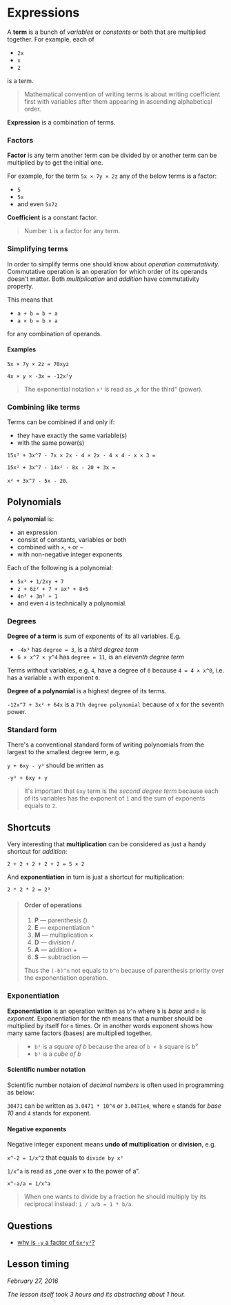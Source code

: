 # Expressions

A **term** is a bunch of *variables* or *constants* or both that are multiplied together. For example, each of

* `2x`
* `x`
* `2`

is a term.

> Mathematical convention of writing terms is about writing coefficient first with variables after them appearing in ascending alphabetical order.

**Expression** is a combination of terms.


### Factors
**Factor** is any term another term can be divided by or another term can be multiplied by to get the initial one.

For example, for the term `5x × 7y × 2z` any of the below terms is a factor:

* `5`
* `5x`
* and even `5x7z`

**Coefficient** is a constant factor.

> Number `1` is a factor for any term.

### Simplifying terms

In order to simplify terms one should know about *operation commutativity*. Commutative operation is an operation for which order of its operands doesn't matter. Both *multiplication* and *addition* have commutativity property.

This means that

* `a + b = b + a`
* `a × b = b × a`

for any combination of operands.

#### Examples

`5x × 7y × 2z = 70xyz`

`4x × y × -3x = -12x²y`

> The exponential notation `x³` is read as „x for the third“ (power).

### Combining like terms

Terms can be combined if and only if:

* they have exactly the same variable(s)
* with the same power(s)

`15x² + 3x^7 - 7x × 2x - 4 × 2x - 4 × 4 - x × 3 =`

`15x² + 3x^7 - 14x² - 8x - 20 + 3x = `

`x² + 3x^7 - 5x - 20`.

## Polynomials

A **polynomial** is:

* an expression
* consist of constants, variables or both
* combined with `×`, `+` or `—`
* with non-negative integer exponents

Each of the following is a polynomial:

* `5x³ + 1/2xy + 7`
* `z + 6z² + 7 + ax³ + 8×5`
* `4n³ + 3n² + 1`
* and even `4` is technically a polynomial.

### Degrees

**Degree of a term** is sum of exponents of its all variables. E.g.

* `-4x³` has `degree = 3`, is a *third degree term*
* `6 × x^7 × y^4` has `degree = 11`, is an *eleventh degree term*

Terms without variables, e.g. `4`, have a degree of `0` because `4 = 4 × x^0`, i.e. has a variable `x` with exponent `0`.

**Degree of a polynomial** is a highest degree of its terms.

`-12x^7 + 3x² + 64x` is a `7th degree polynomial` because of x for the seventh power.

### Standard form
There's a conventional standard form of writing polynomials from the largest to the smallest degree term, e.g.

`y + 6xy - y³` should be written as

`-y³ + 6xy + y`

> It's important that `6xy` term is the *second degree term* because each of its variables has the exponent of `1` and the sum of exponents equals to `2`.

## Shortcuts

Very interesting that **multiplication** can be considered as just a handy shortcut for *addition*:

`2 + 2 + 2 + 2 + 2 = 5 × 2`

And **exponentiation** in turn is just a shortcut for multiplication:

`2 * 2 * 2 = 2³`

> #### Order of operations
>
> 1. **P** — parenthesis ()
> 1. **E** — exponentiation ^
> 1. **M** — multiplication ×
> 1. **D** — division /
> 1. **A** — addition +
> 1. **S** — subtraction —
>
> Thus the `(-b)^n` not equals to `b^n` because of parenthesis priority over the exponentiation operation.

### Exponentiation

**Exponentiation** is an operation written as `b^n` where `b` is *base* and `n` is *exponent*. Exponentiation for the nth means that a number should be multiplied by itself for `n` times. Or in another words exponent shows how many same factors (bases) are multiplied together.

> * `b²` is a *square of b* because the area of `b × b` square is b²
> * `b³` is a *cube of b*

#### Scientific number notation

Scientific number notaion of *decimal numbers* is often used in programming as below:

`30471` can be written as `3.0471 * 10^4` or `3.0471e4`, where `e` stands for *base 10* and `4` stands for exponent.

#### Negative exponents

Negative integer exponent means **undo of multiplication** or **division**, e.g.

`x^-2 = 1/x^2` that equals to `divide by x²`

`1/x^a` is read as „one over x to the power of a“.

`x^-a/a = 1/x^a`

> When one wants to divide by a fraction he should multiply by its reciprocal instead: `1 / a/b = 1 * b/a`.

## Questions
* [why is `-y` a factor of `6x²y³`?](https://discussions.udacity.com/t/lesson-2-end-of-the-chapter-quiz-question-11-factors/43959/5?u=oleggromov)

## Lesson timing

*February 27, 2016*

*The lesson itself took 3 hours and its abstracting about 1 hour.*